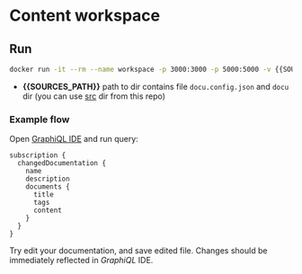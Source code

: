 # Content workspace

## Run

```bash
docker run -it --rm --name workspace -p 3000:3000 -p 5000:5000 -v {{SOURCES_PATH}}:/src/ jakubgawlas/content-workspace
```

- **{{SOURCES_PATH}}** path to dir contains file `docu.config.json` and `docu` dir (you can use [src](https://github.com/jakub-gawlas/content-workspace/tree/master/src) dir from this repo)

### Example flow

Open [GraphiQL IDE](http://localhost:3000/graphiql) and run query:

```gql
subscription {
  changedDocumentation {
    name
    description
    documents {
      title
      tags
      content
    }
  }
}
```

Try edit your documentation, and save edited file. Changes should be immediately reflected in *GraphiQL* IDE.